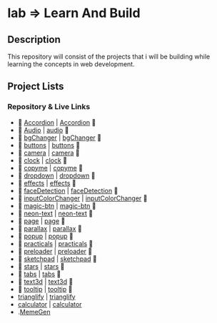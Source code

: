 # lab => Learn And Build 

## Description

This repository will consist of the projects that i will be building while learning the concepts in web development.

## Project Lists 
###   Repository & Live Links
- 📁 [Accordion](https://github.com/Pariharx7/lab/tree/main/accordion) | [Accordion](https://pariharx7.github.io/lab/accordion/) 🔗
- 📁 [Audio](https://github.com/Pariharx7/lab/tree/main/audio) | [audio](https://pariharx7.github.io/lab/audio/) 🔗
- 📁 [bgChanger](https://github.com/Pariharx7/lab/tree/main/bgChanger) | [bgChanger](https://pariharx7.github.io/lab/bgChanger) 🔗
- 📁 [buttons](https://github.com/Pariharx7/tree/main/buttons) | [buttons](https://pariharx7.github.io/lab/buttons) 🔗
- 📁 [camera](https://github.com/Pariharx7/lab/tree/main/camera) | [camera](https://pariharx7.github.io/lab/camera) 🔗
- 📁 [clock](https://github.com/Pariharx7/lab/tree/main/clock) | [clock](https://pariharx7.github.io/lab/clock) 🔗
- 📁 [copyme](https://github.com/Pariharx7/lab/tree/main/copyme) | [copyme](https://pariharx7.github.io/lab/copyme) 🔗
- 📁 [dropdown](https://www.github.com/Pariharx7/lab/tree/main/dropdown) | [dropdown](https://pariharx7.github.io/lab/dropdown) 🔗
- 📁 [effects](https://www.github.com/Pariharx7/lab/tree/main/effects) | [effects](https://pariharx7.github.io/lab/effects) 🔗
- 📁 [faceDetection](https://www.github.com/Pariharx7/lab/tree/main/faceDetection) | [faceDetection](https://pariharx7.github.io/lab/faceDetection) 🔗
- 📁 [inputColorChanger](https://www.github.com/Pariharx7/tree/main/inputColorChanger) | [inputColorChanger](https://pariharx7.github.io/lab/inputColorChanger) 🔗
- 📁 [magic-btn](https://www.github.com/Pariharx7/tree/main/magic-btn) | [magic-btn](https://pariharx7.github.io/lab/magic-btn) 🔗
- 📁 [neon-text](https://www.github.com/Pariharx7/tree/main/neon-text) | [neon-text](https://pariharx7.github.io/neon-text) 🔗
- 📁 [page](https://www.github.com/Pariharx7/tree/main/page) | [page](https://pariharx7.github.io/lab/page) 🔗
- 📁 [parallax](https://www.github.com/Pariharx7/tree/main/parallax) | [parallax](https://pariharx7.github.io/lab/parallax) 🔗
- 📁 [popup](https://www.github.com/Pariharx7/tree/main/popup) | [popup](https://pariharx7.github.io/lab/popup) 🔗
- 📁 [practicals](https://www.Pariharx7/tree/main/practicals) | [practicals](https://www.pariharx7.github.io/lab/practicals) 🔗
- 📁 [preloader](https://www.github.com/Pariharx7/tree/main/preloader) | [preloader](https://www.pariharx7.github.io/lab/preloader) 🔗
- 📁 [sketchpad](https://www.github.com/Pariharx7/tree/main/sketchpad) | [sketchpad](https://pariharx7.github.io/lab/sketchpad) 🔗
- 📁 [stars](https://www.github.com/Pariharx7/tree/main/stars) | [stars](https://pariharx7.github.io/lab/stars) 🔗
- 📁 [tabs](https://www.github.com/Pariharx7/tree/main/tabs) | [tabs](https://pariharx7.github.io/lab/tabs) 🔗
- 📁 [text3d](https://www.github.com/Pariharx7/tree/main/text3d) | [text3d](https://pariharx7.github.io/lab/text3d) 🔗
- 📁 [tooltip](https://www.github.com/Pariharx7/tree/main/tooltip) | [tooltip](https://pariharx7.github.io/tooltip) 🔗
- [trianglify](https://www.github.com/Pariharx7/tree/main/trianglify) | [trianglify](https://pariharx7.github.io/lab/trian)
- [calculator](https:www.github.com/tree/main/calculator) | [calculator](https://pariharx7/calculator) 
- .[MemeGen](https://www.github.com/tr)
